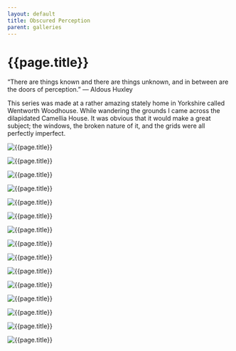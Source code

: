 ```yaml
---
layout: default
title: Obscured Perception
parent: galleries
---
```


# {{page.title}}

 “There are things known and there are things unknown, and in between are the doors of perception.” 
— Aldous Huxley

This series was made at a rather amazing stately home in Yorkshire called Wentworth Woodhouse. While wandering the grounds I came across the dilapidated Camellia House. It was obvious that it would make a great subject; the windows, the broken nature of it, and the grids were all perfectly imperfect.


![{{page.title}}](obscured-perception/obscured-perception-01.webp "{{page.title}}")

![{{page.title}}](obscured-perception/obscured-perception-02.webp "{{page.title}}")

![{{page.title}}](obscured-perception/obscured-perception-03.webp "{{page.title}}")

![{{page.title}}](obscured-perception/obscured-perception-04.webp "{{page.title}}")

![{{page.title}}](obscured-perception/obscured-perception-05.webp "{{page.title}}")

![{{page.title}}](obscured-perception/obscured-perception-06.webp "{{page.title}}")

![{{page.title}}](obscured-perception/obscured-perception-07.webp "{{page.title}}")

![{{page.title}}](obscured-perception/obscured-perception-08.webp "{{page.title}}")

![{{page.title}}](obscured-perception/obscured-perception-09.webp "{{page.title}}")

![{{page.title}}](obscured-perception/obscured-perception-10.webp "{{page.title}}")

![{{page.title}}](obscured-perception/obscured-perception-11.webp "{{page.title}}")

![{{page.title}}](obscured-perception/obscured-perception-12.webp "{{page.title}}")

![{{page.title}}](obscured-perception/obscured-perception-13.webp "{{page.title}}")

![{{page.title}}](obscured-perception/obscured-perception-14.webp "{{page.title}}")

![{{page.title}}](obscured-perception/obscured-perception-15.webp "{{page.title}}")

